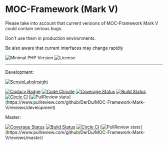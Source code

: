 MOC-Framework (Mark V)
======================

Please take into account that current versions of MOC-Framework Mark V could contain serious bugs.

Don't use them in production environments.

Be also aware that current interfaces may change rapidly

![Minimal PHP Version](https://img.shields.io/badge/php-5.4.3-ff69b4.svg)
![License](https://img.shields.io/badge/license-BSD--3--Clause-blue.svg)

-----

Development:

[![SensioLabsInsight](https://insight.sensiolabs.com/projects/4c5ba9a5-cbe2-4a8b-94ba-1596edd99c53/big.png)](https://insight.sensiolabs.com/projects/4c5ba9a5-cbe2-4a8b-94ba-1596edd99c53)

[![Codacy Badge](https://www.codacy.com/project/badge/54e9716e81e4449c893f95e89a1d0c5d)](https://www.codacy.com/app/gerdchristian-kunze/MOC-Framework-Mark-V)
[![Code Climate](https://codeclimate.com/github/DerDu/MOC-Framework-Mark-V/badges/gpa.svg)](https://codeclimate.com/github/DerDu/MOC-Framework-Mark-V)
[![Coverage Status](https://coveralls.io/repos/DerDu/MOC-Framework-Mark-V/badge.svg?branch=development)](https://coveralls.io/r/DerDu/MOC-Framework-Mark-V?branch=development)
[![Build Status](https://travis-ci.org/DerDu/MOC-Framework-Mark-V.svg?branch=development)](https://travis-ci.org/DerDu/MOC-Framework-Mark-V)
[![Circle CI](https://circleci.com/gh/DerDu/MOC-Framework-Mark-V/tree/development.svg?style=shield)](https://circleci.com/gh/DerDu/MOC-Framework-Mark-V/tree/development)
[![PullReview stats](https://www.pullreview.com/github/DerDu/MOC-Framework-Mark-V/badges/development.svg?)](https://www.pullreview.com/github/DerDu/MOC-Framework-Mark-V/reviews/development)

Master:

[![Coverage Status](https://coveralls.io/repos/DerDu/MOC-Framework-Mark-V/badge.svg?branch=master)](https://coveralls.io/r/DerDu/MOC-Framework-Mark-V?branch=master)
[![Build Status](https://travis-ci.org/DerDu/MOC-Framework-Mark-V.svg?branch=master)](https://travis-ci.org/DerDu/MOC-Framework-Mark-V)
[![Circle CI](https://circleci.com/gh/DerDu/MOC-Framework-Mark-V/tree/master.svg?style=shield)](https://circleci.com/gh/DerDu/MOC-Framework-Mark-V/tree/master)
[![PullReview stats](https://www.pullreview.com/github/DerDu/MOC-Framework-Mark-V/badges/master.svg?)](https://www.pullreview.com/github/DerDu/MOC-Framework-Mark-V/reviews/master)
